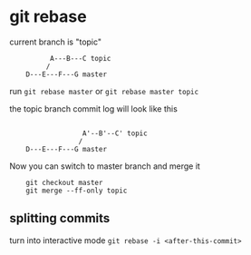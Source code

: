 # git rebase

current branch is "topic"

```text
          A---B---C topic
         /
    D---E---F---G master
```

run `git rebase master` or `git rebase master topic`

the topic branch commit log will look like this

```text

                  A'--B'--C' topic
                 /
    D---E---F---G master
```

Now you can switch to master branch and merge it

```text
    git checkout master 
    git merge --ff-only topic
```

## splitting commits

turn into interactive mode
`git rebase -i <after-this-commit>`
